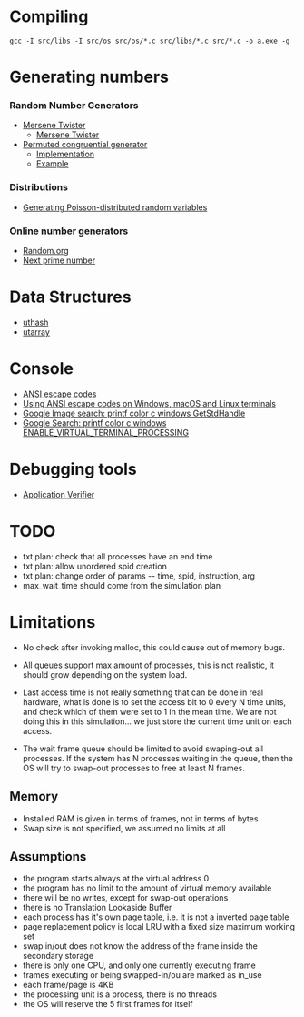 # Compiling

    gcc -I src/libs -I src/os src/os/*.c src/libs/*.c src/*.c -o a.exe -g

# Generating numbers

### Random Number Generators

- [Mersene Twister](https://en.wikipedia.org/wiki/Mersenne_Twister)
    - [Mersene Twister](https://www.cs.hmc.edu/~geoff/mtwist.html)
- [Permuted congruential generator](https://en.wikipedia.org/wiki/Permuted_congruential_generator)
    - [Implementation](http://www.pcg-random.org/)
    - [Example](https://riptutorial.com/c/example/1323/permuted-congruential-generator)

### Distributions

- [Generating Poisson-distributed random variables](https://en.wikipedia.org/wiki/Poisson_distribution#Generating_Poisson-distributed_random_variables)

### Online number generators

- [Random.org](https://www.random.org/)
- [Next prime number](https://www.dcode.fr/next-prime-number)

# Data Structures

- [uthash](http://troydhanson.github.io/uthash/index.html)
- [utarray](https://troydhanson.github.io/uthash/utarray.html)

# Console

- [ANSI escape codes](https://en.wikipedia.org/wiki/ANSI_escape_code)
- [Using ANSI escape codes on Windows, macOS and Linux terminals](https://solarianprogrammer.com/2019/04/08/c-programming-ansi-escape-codes-windows-macos-linux-terminals/)
- [Google Image search: printf color c windows GetStdHandle](https://www.google.com/search?q=printf+color+c+windows+GetStdHandle&tbm=isch)
- [Google Search: printf color c windows ENABLE_VIRTUAL_TERMINAL_PROCESSING](https://www.google.com/search?q=printf+color+c+windows+ENABLE_VIRTUAL_TERMINAL_PROCESSING)

# Debugging tools

- [Application Verifier](https://docs.microsoft.com/pt-br/windows/win32/win7appqual/application-verifier)

# TODO

- txt plan: check that all processes have an end time
- txt plan: allow unordered spid creation
- txt plan: change order of params -- time, spid, instruction, arg
- max_wait_time should come from the simulation plan

# Limitations

- No check after invoking malloc,
    this could cause out of memory bugs.

- All queues support max amount of processes,
    this is not realistic, it should grow depending on the system load.

- Last access time is not really something that can be done in real hardware,
    what is done is to set the access bit to 0 every N time units,
    and check which of them were set to 1 in the mean time.
    We are not doing this in this simulation...
    we just store the current time unit on each access.

- The wait frame queue should be limited to avoid swaping-out all processes.
    If the system has N processes waiting in the queue, then the
    OS will try to swap-out processes to free at least N frames.

## Memory
- Installed RAM is given in terms of frames, not in terms of bytes
- Swap size is not specified, we assumed no limits at all

## Assumptions

- the program starts always at the virtual address 0
- the program has no limit to the amount of virtual memory available
- there will be no writes, except for swap-out operations
- there is no Translation Lookaside Buffer
- each process has it's own page table, i.e. it is not a inverted page table
- page replacement policy is local LRU with a fixed size maximum working set
- swap in/out does not know the address of the frame inside the secondary storage
- there is only one CPU, and only one currently executing frame
- frames executing or being swapped-in/ou are marked as in_use
- each frame/page is 4KB
- the processing unit is a process, there is no threads
- the OS will reserve the 5 first frames for itself
